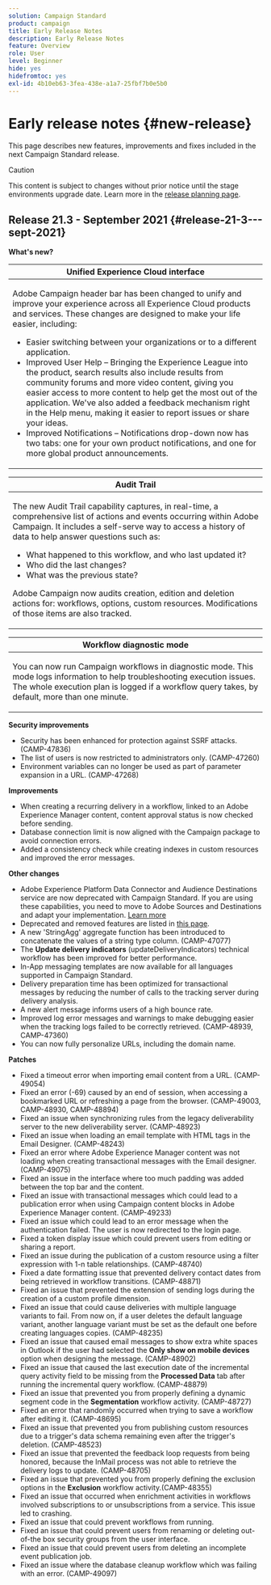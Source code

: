 ```yaml
---
solution: Campaign Standard
product: campaign
title: Early Release Notes
description: Early Release Notes
feature: Overview
role: User
level: Beginner
hide: yes
hidefromtoc: yes
exl-id: 4b10eb63-3fea-438e-a1a7-25fbf7b0e5b0
---
```

# Early release notes {#new-release}

This page describes new features, improvements and fixes included in the next Campaign Standard release.

>[!CAUTION]
>
> This content is subject to changes without prior notice until the stage environments upgrade date. Learn more in the [release planning page](../../rn/using/release-planning.md).

## Release 21.3 - September 2021 {#release-21-3---sept-2021}

**What's new?**


<table> 
<thead> 
<tr> 
<th> <strong>Unified Experience Cloud interface</strong><br /> </th> 
</tr> 
</thead> 
<tbody> 
<tr> 
<td>
<p>Adobe Campaign header bar has been changed to unify and improve your experience across all Experience Cloud products and services. These changes are designed to make your life easier, including:</p>
<ul>
<li>Easier switching between your organizations or to a different application.</li>
<li>Improved User Help – Bringing the Experience League into the product, search results also include results from community forums and more video content, giving you easier access to more content to help get the most out of the application. We've also added a feedback mechanism right in the Help menu, making it easier to report issues or share your ideas.</li>
<li>Improved Notifications – Notifications drop-down now has two tabs: one for your own product notifications, and one for more global product announcements.</li>
</ul>
<!--<p>For more information refer to the <a href="../../start/using/interface-description.md#top-bar">detailed documentation</a>.
</p>-->
</td> 
</tr> 
</tbody> 
</table>

<table> 
<thead> 
<tr> 
<th> <strong>Audit Trail</strong><br /> </th> 
</tr> 
</thead> 
<tbody> 
<tr> 
<td>
<p>The new Audit Trail capability captures, in real-time, a comprehensive list of actions and events occurring within Adobe Campaign. It includes a self-serve way to access a history of data to help answer questions such as:</p>
<ul>
<li>What happened to this workflow, and who last updated it?</li>
<li>Who did the last changes?</li>
<li>What was the previous state?</li>
</ul>
<p>Adobe Campaign now audits creation, edition and deletion actions for: workflows, options, custom resources. Modifications of those items are also tracked.</p>
<!--<p>For more information refer to the <a href="../../administration/using/audit.md">detailed documentation</a>.
</p>-->
</td> 
</tr> 
</tbody> 
</table>


<table> 
<thead> 
<tr> 
<th> <strong>Workflow diagnostic mode</strong><br /> </th> 
</tr> 
</thead> 
<tbody> 
<tr> 
<td>
<p>You can now run Campaign workflows in diagnostic mode. This mode logs information to help troubleshooting execution issues. The whole execution plan is logged if a workflow query takes, by default, more than one minute.</p>
<!--<p>For more information refer to the <a href="../../automating/using/managing-execution-options.md"></p>-->
</td> 
</tr> 
</tbody> 
</table>

**Security improvements**

* Security has been enhanced for protection against SSRF attacks. (CAMP-47836)
* The list of users is now restricted to administrators only. (CAMP-47260)
* Environment variables can no longer be used as part of parameter expansion in a URL. (CAMP-47268)

**Improvements**

* When creating a recurring delivery in a workflow, linked to an Adobe Experience Manager content, content approval status is now checked before sending.
* Database connection limit is now aligned with the Campaign package to avoid connection errors.
* Added a consistency check while creating indexes in custom resources and improved the error messages.

**Other changes**

* Adobe Experience Platform Data Connector and Audience Destinations service are now deprecated with Campaign Standard. If you are using these capabilities, you need to move to Adobe Sources and Destinations and adapt your implementation. [Learn more](../../integrating/using/get-started-sources-destinations.md)
* Deprecated and removed features are listed in [this page](deprecated-features.md).
* A new 'StringAgg' aggregate function has been introduced to concatenate the values of a string type column. (CAMP-47077)
* The **Update delivery indicators** (updateDeliveryIndicators) technical workflow has been improved for better performance.
* In-App messaging templates are now available for all languages supported in Campaign Standard.
* Delivery preparation time has been optimized for transactional messages by reducing the number of calls to the tracking server during delivery analysis.
* A new alert message informs users of a high bounce rate.
* Improved log error messages and warnings to make debugging easier when the tracking logs failed to be correctly retrieved. (CAMP-48939, CAMP-47360)
* You can now fully personalize URLs, including the domain name.

**Patches**

* Fixed a timeout error when importing email content from a URL. (CAMP-49054)
* Fixed an error (-69) caused by an end of session, when accessing a bookmarked URL or refreshing a page from the browser. (CAMP-49003, CAMP-48930, CAMP-48894)
* Fixed an issue when synchronizing rules from the legacy deliverability server to the new deliverability server. (CAMP-48923)
* Fixed an issue when loading an email template with HTML tags in the Email Designer. (CAMP-48243)
* Fixed an error where Adobe Experience Manager content was not loading when creating transactional messages with the Email designer. (CAMP-49075)
* Fixed an issue in the interface where too much padding was added between the top bar and the content.
* Fixed an issue with transactional messages which could lead to a publication error when using Campaign content blocks in Adobe Experience Manager content. (CAMP-49233)
* Fixed an issue which could lead to an error message when the authentication failed. The user is now redirected to the login page.
* Fixed a token display issue which could prevent users from editing or sharing a report.
* Fixed an issue during the publication of a custom resource using a filter expression with 1-n table relationships. (CAMP-48740)
* Fixed a date formatting issue that prevented delivery contact dates from being retrieved in workflow transitions. (CAMP-48871)
* Fixed an issue that prevented the extension of sending logs during the creation of a custom profile dimension.
* Fixed an issue that could cause deliveries with multiple language variants to fail. From now on, if a user deletes the default language variant, another language variant must be set as the default one before creating languages copies. (CAMP-48235)
* Fixed an issue that caused email messages to show extra white spaces in Outlook if the user had selected the **Only show on mobile devices** option when designing the message. (CAMP-48902)
* Fixed an issue that caused the last execution date of the incremental query activity field to be missing from the **Processed Data** tab after running the incremental query workflow. (CAMP-48879)
* Fixed an issue that prevented you from properly defining a dynamic segment code in the **Segmentation** workflow activity. (CAMP-48727)
* Fixed an error that randomly occurred when trying to save a workflow after editing it. (CAMP-48695)
* Fixed an issue that prevented you from publishing custom resources due to a trigger's data schema remaining even after the trigger's deletion. (CAMP-48523)
* Fixed an issue that prevented the feedback loop requests from being honored, because the InMail process was not able to retrieve the delivery logs to update. (CAMP-48705)
* Fixed an issue that prevented you from properly defining the exclusion options in the **Exclusion** workflow activity.(CAMP-48355)
* Fixed an issue that occurred when enrichment activities in workflows involved subscriptions to or unsubscriptions from a service. This issue led to crashing. 
* Fixed an issue that could prevent workflows from running.
* Fixed an issue that could prevent users from renaming or deleting out-of-the box security groups from the user interface.
* Fixed an issue that could prevent users from deleting an incomplete event publication job.
* Fixed an issue where the database cleanup workflow which was failing with an error. (CAMP-49097)
